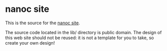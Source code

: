 nanoc site
==========

This is the source for the [nanoc site](http://nanoc.ws).

The source code located in the lib/ directory is public domain. The design of
this web site should not be reused: it is not a template for you to take, so
create your own design!
